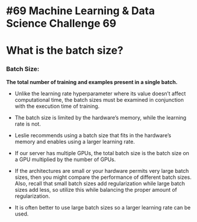 # #69 Machine Learning & Data Science Challenge 69

# What is the batch size?

### Batch Size:

**The total number of training and examples present in a single batch.**

* Unlike the learning rate hyperparameter where its value doesn’t affect computational time, the batch sizes must be examined in conjunction with the execution time of training.
    
* The batch size is limited by the hardware’s memory, while the learning rate is not.
    
* Leslie recommends using a batch size that fits in the hardware’s memory and enables using a larger learning rate.
    
* If our server has multiple GPUs, the total batch size is the batch size on a GPU multiplied by the number of GPUs.
    
* If the architectures are small or your hardware permits very large batch sizes, then you might compare the performance of different batch sizes. Also, recall that small batch sizes add regularization while large batch sizes add less, so utilize this while balancing the proper amount of regularization.
    
* It is often better to use large batch sizes so a larger learning rate can be used.